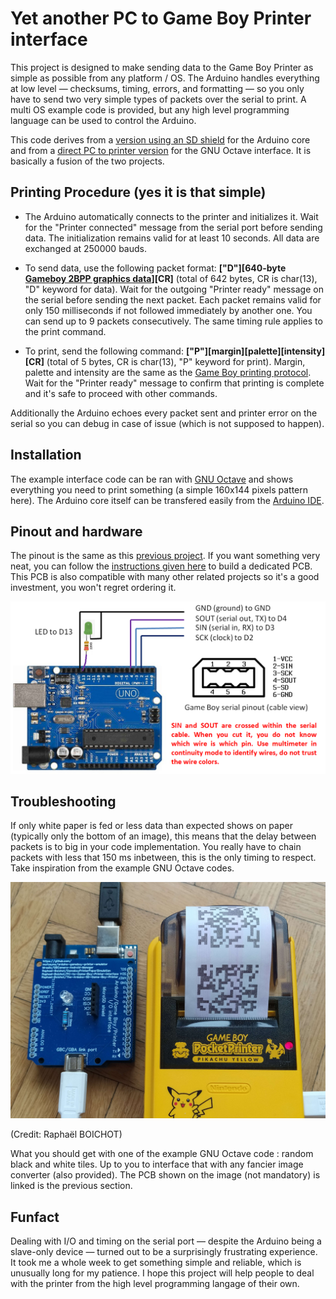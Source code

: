 # Yet another PC to Game Boy Printer interface

This project is designed to make sending data to the Game Boy Printer as simple as possible from any platform / OS. The Arduino handles everything at low level — checksums, timing, errors, and formatting — so you only have to send two very simple types of packets over the serial to print. A multi OS example code is provided, but any high level programming language can be used to control the Arduino.

This code derives from a [version using an SD shield](https://github.com/Raphael-Boichot/The-Arduino-SD-Game-Boy-Printer) for the Arduino core and from a [direct PC to printer version](https://github.com/Raphael-Boichot/PC-to-Game-Boy-Printer-interface) for the GNU Octave interface. It is basically a fusion of the two projects.

## Printing Procedure (yes it is that simple)

- The Arduino automatically connects to the printer and initializes it. Wait for the "Printer connected" message from the serial port before sending data. The initialization remains valid for at least 10 seconds. All data are exchanged at 250000 bauds.

- To send data, use the following packet format:
**["D"][640-byte [Gameboy 2BPP graphics data](https://www.huderlem.com/demos/gameboy2bpp.html)][CR]** (total of 642 bytes, CR is char(13), "D" keyword for data).
Wait for the outgoing "Printer ready" message on the serial before sending the next packet. Each packet remains valid for only 150 milliseconds if not followed immediately by another one. You can send up to 9 packets consecutively. The same timing rule applies to the print command.

- To print, send the following command:
**["P"][margin][palette][intensity][CR]** (total of 5 bytes, CR is char(13), "P" keyword for print). Margin, palette and intensity are the same as the [Game Boy printing protocol](https://gbdev.gg8.se/wiki/articles/Gameboy_Printer).
Wait for the "Printer ready" message to confirm that printing is complete and it's safe to proceed with other commands.

Additionally the Arduino echoes every packet sent and printer error on the serial so you can debug in case of issue (which is not supposed to happen).

## Installation

The example interface code can be ran with [GNU Octave](https://www.octave.org/) and shows everything you need to print something (a simple 160x144 pixels pattern here). The Arduino core itself can be transfered easily from the [Arduino IDE](https://www.arduino.cc/en/software/).

## Pinout and hardware

The pinout is the same as this [previous project](https://github.com/Raphael-Boichot/PC-to-Game-Boy-Printer-interface). If you want something very neat, you can follow the [instructions given here](https://github.com/Raphael-Boichot/Collection-of-PCB-for-Game-Boy-Printer-Emulators?tab=readme-ov-file) to build a dedicated PCB. This PCB is also compatible with many other related projects so it's a good investment, you won't regret ordering it.

![Game Boy Printer to Arduino Uno pinout](Pictures/Pinout.png)

## Troubleshooting

If only white paper is fed or less data than expected shows on paper (typically only the bottom of an image), this means that the delay between packets is to big in your code implementation. You really have to chain packets with less that 150 ms inbetween, this is the only timing to respect. Take inspiration from the example GNU Octave codes.

![Game Boy Printer to Arduino Uno pinout](Pictures/Setup.jpg)

(Credit: Raphaël BOICHOT)

What you should get with one of the example GNU Octave code : random black and white tiles. Up to you to interface that with any fancier image converter (also provided). The PCB shown on the image (not mandatory) is linked is the previous section.

## Funfact

Dealing with I/O and timing on the serial port — despite the Arduino being a slave-only device — turned out to be a surprisingly frustrating experience. It took me a whole week to get something simple and reliable, which is unusually long for my patience. I hope this project will help people to deal with the printer from the high level programming langage of their own.
